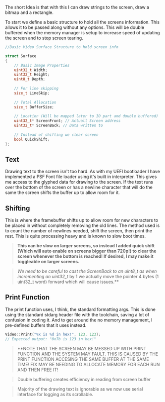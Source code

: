 The short Idea is that with this I can draw strings to the screen, draw a bitmap and a rectangle.

To start we define a basic structure to hold all the screens information. This allows it to be passed along without any options. This will be double buffered when the memory manager is setup to increase speed of updating the screen and to stop screen tearing.

```C++ TI="Simple Surface Struct"
//Basic Video Surface Structure to hold screen info

struct Surface
{  
	// Basic Image Properties
	uint32_t Width;
	uint32_t Height;
	uint8_t Depth;
	
	// For line skipping
	size_t LineSkip;
	
	// Total Allocation
	size_t BufferSize;
	
	// Location (Will be mapped later to IO part and double buffered)
	uint32_t* ScreenFront; // Actuall Screen address
	uint32_t* ScreenBack; // Data written to
	
	// Instead of shifting we clear screen
	bool QuickShift;
};
```

## Text
Drawing text to the screen isn't too hard. As with my UEFI bootloader I have implemented a PSF Font file loader using it's built in interpreter. This gives me access to the glyphed data for drawing to the screen.  If the text runs over the bottom of the screen or has a newline character that will do the same the screen shifts the buffer up to allow room for it.

## Shifting
This is where the framebuffer shifts up to allow room for new characters to be placed in without completely removing the old lines. The method used is to count the number of newlines needed, shift the screen, then print the rest. This is quite processing heavy and is known to slow boot times. 

>**This can be slow on larger screens, so instead I added quick shift (Which will auto enable on screens bigger than 720p!) to clear the screen whenever the bottom is reached! If desired, I may make it toggleable on larger screens.**

>**We need to be careful to cast the ScreenBack to an uint8_t* as when incrementing an uint32_t* by 1 we actually move the pointer 4 bytes (1 uint32_t word) forward which will cause issues.**

## Print Function
The print function uses, I think, the standard formatting args. This is done using the standard stdarg header file with the toolchain, saving a lot of confusion in coding it. And to get around the no memory management, I pre-defined buffers that it uses instead.

```C++ TI="Print example"
Video::Print("%x is %d in hex!", 123, 123);
// Expected output: "0x7b is 123 in hex!"
```

> **NOTE THAT THE SCREEN MAY BE MESSED UP WITH PRINT FUNCTION AND THE SYSTEM MAY FAULT. THIS IS CAUSED BY THE PRINT FUNCTION ACCESING THE SAME BUFFER AT THE SAME TIME! FIX MAY BE NEEDING TO ALLOCATE MEMORY FOR EACH RUN AND THEN FREE IT!

> Double buffering creates efficiency in reading from screen buffer

> Majority of the drawing text is ignorable as we now use serial interface for logging as its scrollable.